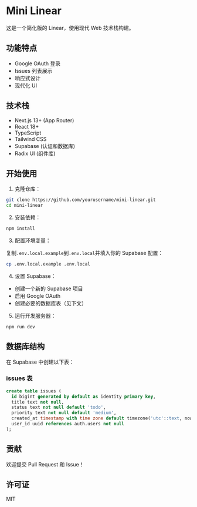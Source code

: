 # Mini Linear

这是一个简化版的 Linear，使用现代 Web 技术栈构建。

## 功能特点

- Google OAuth 登录
- Issues 列表展示
- 响应式设计
- 现代化 UI

## 技术栈

- Next.js 13+ (App Router)
- React 18+
- TypeScript
- Tailwind CSS
- Supabase (认证和数据库)
- Radix UI (组件库)

## 开始使用

1. 克隆仓库：

```bash
git clone https://github.com/yourusername/mini-linear.git
cd mini-linear
```

2. 安装依赖：

```bash
npm install
```

3. 配置环境变量：

复制`.env.local.example`到`.env.local`并填入你的 Supabase 配置：

```bash
cp .env.local.example .env.local
```

4. 设置 Supabase：

- 创建一个新的 Supabase 项目
- 启用 Google OAuth
- 创建必要的数据库表（见下文）

5. 运行开发服务器：

```bash
npm run dev
```

## 数据库结构

在 Supabase 中创建以下表：

### issues 表

```sql
create table issues (
  id bigint generated by default as identity primary key,
  title text not null,
  status text not null default 'todo',
  priority text not null default 'medium',
  created_at timestamp with time zone default timezone('utc'::text, now()) not null,
  user_id uuid references auth.users not null
);
```

## 贡献

欢迎提交 Pull Request 和 Issue！

## 许可证

MIT
